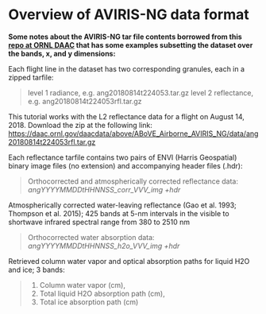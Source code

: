 # Overview of AVIRIS-NG data format

**Some notes about the AVIRIS-NG tar file contents borrowed from this [repo at ORNL DAAC](https://github.com/ornldaac/above-airborne-avirisng-python/blob/master/above-airborne-avirisng-python.ipynb) that has some examples subsetting the dataset over the bands, x, and y dimensions:**

Each flight line in the dataset has two corresponding granules, each in a zipped tarfile:
>level 1 radiance, e.g. ang20180814t224053.tar.gz
level 2 reflectance, e.g. ang20180814t224053rfl.tar.gz

This tutorial works with the L2 reflectance data for a flight on August 14, 2018. Download the zip at the following link: https://daac.ornl.gov/daacdata/above/ABoVE_Airborne_AVIRIS_NG/data/ang20180814t224053rfl.tar.gz

Each reflectance tarfile contains two pairs of ENVI (Harris Geospatial) binary image files (no extension) and accompanying header files (.hdr):
>Orthocorrected and atmospherically corrected reflectance data:
*angYYYYMMDDtHHNNSS_corr_VVV_img +hdr*

Atmospherically corrected water-leaving reflectance (Gao et al. 1993; Thompson et al. 2015); 425 bands at 5-nm intervals in the visible to shortwave infrared spectral range from 380 to 2510 nm
>Orthocorrected water absorption data: 
*angYYYYMMDDtHHNNSS_h2o_VVV_img +hdr*

Retrieved column water vapor and optical absorption paths for liquid H2O and ice; 3 bands: 
>1. Column water vapor (cm),
>2. Total liquid H2O absorption path (cm), 
>3. Total ice absorption path (cm)